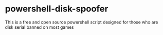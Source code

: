# powershell-disk-spoofer
This is a free and open source powershell script designed for those who are disk serial banned on most games
